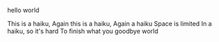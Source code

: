 hello world



This is a haiku,
Again this is a haiku,
Again a haiku
Space is limited
In a haiku, so it's hard
To finish what you
goodbye world
